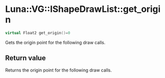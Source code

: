 # Luna::VG::IShapeDrawList::get_origin

```c++
virtual Float2 get_origin()=0
```

Gets the origin point for the following draw calls. 



## Return value
Returns the origin point for the following draw calls. 

